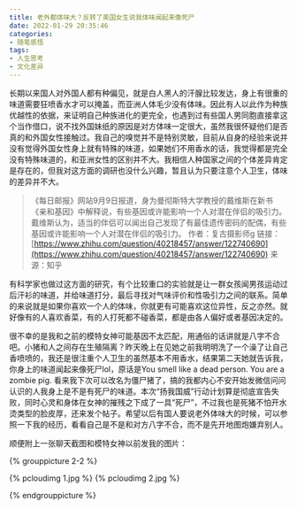 ```yaml
---
title: 老外都体味大？反转了美国女生说我体味闻起来像死尸
date: 2022-01-29 20:35:46
categories:
- 随笔感悟
tags:
- 人生思考
- 文化差异
---
```



长期以来国人对外国人都有种偏见，就是白人黑人的汗腺比较发达，身上有很重的味道需要狂喷香水才可以掩盖，而亚洲人体毛少没有体味。因此有人以此作为种族优越性的依据，来证明自己种族进化的更完全，也遇到过有些国人男同胞直接拿这个当作借口，说不找外国妹纸的原因是对方体味一定很大，虽然我很怀疑他们是否真的和外国女性接触过。我自己的嗅觉并不是特别灵敏，目前从自身的经验来说并没有觉得外国女性身上就有特殊的味道，如果她们不用香水的话，我觉得都是完全没有特殊味道的，和亚洲女性的区别并不大。我相信人种国家之间的个体差异肯定是存在的，但我对这方面的调研也没什么兴趣，暂且认为只要注意个人卫生，体味的差异并不大。

>《每日邮报》网站9月9日报道，身为曼彻斯特大学教授的戴维斯在新书《亲和基因》中解释说，有些基因或许能影响一个人对潜在伴侣的吸引力。戴维斯认为，适当的伴侣可以闻出自己发现了有最佳遗传密码的配偶，有些基因或许能影响一个人对潜在伴侣的吸引力。
作者：复古摄影师g
链接：[https://www.zhihu.com/question/40218457/answer/122740690](https://www.zhihu.com/question/40218457/answer/122740690)
来源：知乎

有科学家也做过这方面的研究，有个比较重口的实验就是让一群女孩闻男孩运动过后汗衫的味道，并给味道打分，最后寻找对气味评价和性吸引力之间的联系。简单的来说就是如果你喜欢一个人的体味，你就更有可能喜欢这位异性，反之亦然。就好像有的人喜欢香菜，有的人打死都不碰香菜，都是由各人偏好或者基因决定的。

很不幸的是我和之前的模特女神可能基因不太匹配，用通俗的话讲就是八字不合吧。小猪和人之间存在生殖隔离？昨天晚上在见她之前我明明洗了一个澡了让自己香喷喷的，我还是很注重个人卫生的虽然基本不用香水，结果第二天她就告诉我，你身上的味道闻起来像死尸lol，原话是You smell like a dead person. You are a zombie pig. 看来我下次可以改名为僵尸猪了，搞的我都内心不安开始发微信问问认识的人我身上是不是有死尸的味道。本次“扬我国威”行动计划算是彻底宣告失败，同时心灵和身体在女神的摧残之下成了一具“死尸”，不过我也是死猪不怕开水烫类型的脸皮厚，还来发个帖子。希望以后有国人要说老外体味大的时候，可以参照一下我的经历，看看自己是不是和对方八字不合，而不是先开地图炮嫌弃别人。



顺便附上一张聊天截图和模特女神以前发我的图片：


{% grouppicture 2-2 %}

{% pcloudimg 1.jpg %}
{% pcloudimg 2.jpg %}

{% endgrouppicture %}
